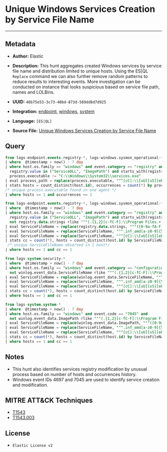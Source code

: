 # Unique Windows Services Creation by Service File Name

---

## Metadata

- **Author:** Elastic
- **Description:** This hunt aggregates created Windows services by service file name and distribution limited to unique hosts. Using the ES|QL `Replace` command we can also further remove random patterns to reduce results to interesting events. More investigation can be conducted on instance that looks suspicious based on service file path, names and LOLBins.

- **UUID:** `48b75e53-3c73-40bd-873d-569dd8d7d925`
- **Integration:** [endpoint](https://docs.elastic.co/integrations/endpoint), [windows](https://docs.elastic.co/integrations/windows), [system](https://docs.elastic.co/integrations/system)
- **Language:** `[ES|QL]`
- **Source File:** [Unique Windows Services Creation by Service File Name](../queries/unique_windows_services_creation_by_servicefilename.toml)

## Query

```sql
from logs-endpoint.events.registry-*, logs-windows.sysmon_operational-*
| where  @timestamp > now() - 7 day
| where host.os.family == "windows" and event.category == "registry" and event.action in ("modification",  "RegistryEvent (Value Set)") and
  registry.value in ("ServiceDLL", "ImagePath") and starts_with(registry.path, "HKLM\\SYSTEM\\") and
  process.executable != "C:\\Windows\\System32\\services.exe"
| eval process_path = replace(process.executable, """[cC]:\\[uU][sS][eE][rR][sS]\\[a-zA-Z0-9ñ\.\-\_\$~ ]+\\""", "C:\\\\users\\\\user\\\\")
| stats hosts = count_distinct(host.id), occurrences = count(*) by process_path
/* unique process.executable found in one agent */
| where hosts == 1 and occurrences == 1
```

```sql
from logs-endpoint.events.registry-*, logs-windows.sysmon_operational-*
| where  @timestamp > now() - 7 day
| where host.os.family == "windows" and event.category == "registry" and event.action in ("modification",  "RegistryEvent (Value Set)") and
  registry.value in ("ServiceDLL", "ImagePath") and starts_with(registry.path, "HKLM\\SYSTEM\\") and
  not registry.data.strings rlike """(.{1,2}[c-fC-F]:\\Program Files.+)|([c-fC-F]:\\Program Files.+)|(.*\\System32\\DriverStore\\FileRepository\\.+)"""
| eval ServiceFileName = replace(registry.data.strings, """([0-9a-fA-F]{8}-[0-9a-fA-F]{4}-[0-9a-fA-F]{4}-[0-9a-fA-F]{4}-[0-9a-fA-F]{12}|ns[a-z][A-Z0-9]{3,4}\.tmp|DX[A-Z0-9]{3,4}\.tmp|7z[A-Z0-9]{3,5}\.tmp|[0-9\.\-\_]{3,})""", "")
| eval ServiceFileName = replace(ServiceFileName, """.inf_amd[a-z0-9]{5,}\\""", "_replaced_")
| eval ServiceFileName = replace(ServiceFileName, """[cC]:\\[uU][sS][eE][rR][sS]\\[a-zA-Z0-9ñ\.\-\_\$~ ]+\\""", "C:\\\\users\\\\user\\\\")
| stats cc = count(*), hosts = count_distinct(host.id) by ServiceFileName
 /* unique ServiceFileName observed in 1 host*/
| where hosts == 1 and cc == 1
```

```sql
from logs-system.security-*
| where  @timestamp > now() - 7 day
| where host.os.family == "windows" and event.category == "configuration" and event.code == "4697" and
  not winlog.event_data.ServiceFileName rlike """(.{1,2}[c-fC-F]:\\Program Files.+)|([c-fC-F]:\\Program Files.+)|(.*\\System32\\DriverStore\\FileRepository\\.+)"""
| eval ServiceFileName = replace(winlog.event_data.ServiceFileName, """([0-9a-fA-F]{8}-[0-9a-fA-F]{4}-[0-9a-fA-F]{4}-[0-9a-fA-F]{4}-[0-9a-fA-F]{12}|ns[a-z][A-Z0-9]{3,4}\.tmp|DX[A-Z0-9]{3,4}\.tmp|7z[A-Z0-9]{3,5}\.tmp|[0-9\.\-\_]{3,})""", "")
| eval ServiceFileName = replace(ServiceFileName, """.inf_amd[a-z0-9]{5,}\\""", "_replaced_")
| eval ServiceFileName = replace(ServiceFileName, """[cC]:\\[uU][sS][eE][rR][sS]\\[a-zA-Z0-9ñ\.\-\_\$~ ]+\\""", "C:\\\\users\\\\user\\\\")
| stats cc = count(*), hosts = count_distinct(host.id) by ServiceFileName
| where hosts == 1 and cc == 1
```

```sql
from logs-system.system-*
| where  @timestamp > now() - 7 day
| where host.os.family == "windows" and event.code == "7045" and
  not winlog.event_data.ImagePath rlike """(.{1,2}[c-fC-F]:\\Program Files.+)|([c-fC-F]:\\Program Files.+)|(.*\\System32\\DriverStore\\FileRepository\\.+)"""
| eval ServiceFileName = replace(winlog.event_data.ImagePath, """([0-9a-fA-F]{8}-[0-9a-fA-F]{4}-[0-9a-fA-F]{4}-[0-9a-fA-F]{4}-[0-9a-fA-F]{12}|ns[a-z][A-Z0-9]{3,4}\.tmp|DX[A-Z0-9]{3,4}\.tmp|7z[A-Z0-9]{3,5}\.tmp|[0-9\.\-\_]{3,})""", "")
| eval ServiceFileName = replace(ServiceFileName, """.inf_amd[a-z0-9]{5,}\\""", "_replaced_")
| eval ServiceFileName = replace(ServiceFileName, """[cC]:\\[uU][sS][eE][rR][sS]\\[a-zA-Z0-9ñ\.\-\_\$~ ]+\\""", "C:\\\\users\\\\user\\\\")
| stats cc = count(*), hosts = count_distinct(host.id) by ServiceFileName
| where hosts == 1 and cc == 1
```

## Notes

- This hunt also identifies services registry modification by unusual process based on number of hosts and occurrences history.
- Windows event IDs 4697 and 7045 are used to identify service creation and modification.

## MITRE ATT&CK Techniques

- [T1543](https://attack.mitre.org/techniques/T1543)
- [T1543.003](https://attack.mitre.org/techniques/T1543/003)

## License

- `Elastic License v2`
